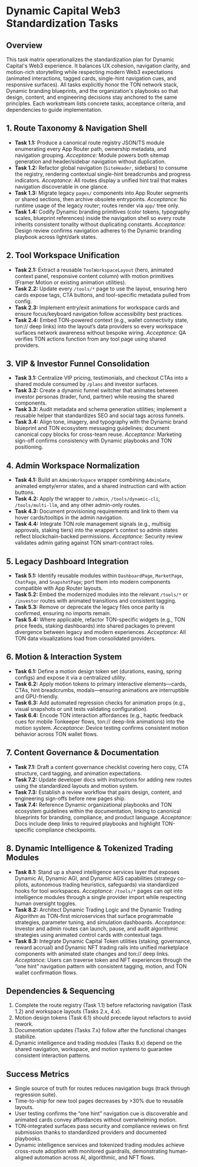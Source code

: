# Dynamic Capital Web3 Standardization Tasks

## Overview
This task matrix operationalizes the standardization plan for Dynamic Capital's Web3 experience. It balances UX cohesion, navigation clarity, and motion-rich storytelling while respecting modern Web3 expectations (animated interactions, tagged cards, single-hint navigation cues, and responsive surfaces). All tasks explicitly honor the TON network stack, Dynamic branding blueprints, and the organization's playbooks so that design, content, and engineering decisions stay anchored to the same principles. Each workstream lists concrete tasks, acceptance criteria, and dependencies to guide implementation.

## 1. Route Taxonomy & Navigation Shell
- **Task 1.1:** Produce a canonical route registry JSON/TS module enumerating every App Router path, ownership metadata, and navigation grouping. *Acceptance:* Module powers both sitemap generation and header/sidebar navigation without duplication.
- **Task 1.2:** Refactor global navigation (`SiteHeader`, sidebars) to consume the registry, rendering contextual single-hint breadcrumbs and progress indicators. *Acceptance:* All routes display a unified hint trail that makes navigation discoverable in one glance.
- **Task 1.3:** Migrate legacy `pages/` components into App Router segments or shared sections, then archive obsolete entrypoints. *Acceptance:* No runtime usage of the legacy router; routes render via `app/` tree only.
- **Task 1.4:** Codify Dynamic branding primitives (color tokens, typography scales, blueprint references) inside the navigation shell so every route inherits consistent tonality without duplicating constants. *Acceptance:* Design review confirms navigation adheres to the Dynamic branding playbook across light/dark states.

## 2. Tool Workspace Unification
- **Task 2.1:** Extract a reusable `ToolWorkspaceLayout` (hero, animated context panel, responsive content column) with motion primitives (Framer Motion or existing animation utilities).
- **Task 2.2:** Update every `/tools/*` page to use the layout, ensuring hero cards expose tags, CTA buttons, and tool-specific metadata pulled from config.
- **Task 2.3:** Implement entry/exit animations for workspace cards and ensure focus/keyboard navigation follow accessibility best practices.
- **Task 2.4:** Embed TON-powered context (e.g., wallet connectivity state, ton:// deep links) into the layout’s data providers so every workspace surfaces network awareness without bespoke wiring. *Acceptance:* QA verifies TON actions function from any tool page using shared providers.

## 3. VIP & Investor Funnel Consolidation
- **Task 3.1:** Centralize VIP pricing, testimonials, and checkout CTAs into a shared module consumed by `/plans` and investor surfaces.
- **Task 3.2:** Create a dynamic funnel switcher that animates between investor personas (trader, fund, partner) while reusing the shared components.
- **Task 3.3:** Audit metadata and schema generation utilities; implement a reusable helper that standardizes SEO and social tags across funnels.
- **Task 3.4:** Align tone, imagery, and typography with the Dynamic brand blueprint and TON ecosystem messaging guidelines; document canonical copy blocks for cross-team reuse. *Acceptance:* Marketing sign-off confirms consistency with Dynamic playbooks and TON positioning.

## 4. Admin Workspace Normalization
- **Task 4.1:** Build an `AdminWorkspace` wrapper combining `AdminGate`, animated empty/error states, and a shared instruction card with action buttons.
- **Task 4.2:** Apply the wrapper to `/admin`, `/tools/dynamic-cli`, `/tools/multi-llm`, and any other admin-only routes.
- **Task 4.3:** Document provisioning requirements and link to them via hover cards/tooltips in the admin navigation.
- **Task 4.4:** Integrate TON role management signals (e.g., multisig approvals, staking tiers) into the wrapper’s context so admin states reflect blockchain-backed permissions. *Acceptance:* Security review validates admin gating against TON smart-contract roles.

## 5. Legacy Dashboard Integration
- **Task 5.1:** Identify reusable modules within `DashboardPage`, `MarketPage`, `ChatPage`, and `SnapshotPage`; port them into modern components compatible with App Router layouts.
- **Task 5.2:** Embed the modernized modules into the relevant `/tools/*` or `/investor` routes with animated transitions and consistent tagging.
- **Task 5.3:** Remove or deprecate the legacy files once parity is confirmed, ensuring no imports remain.
- **Task 5.4:** Where applicable, refactor TON-specific widgets (e.g., TON price feeds, staking dashboards) into shared packages to prevent divergence between legacy and modern experiences. *Acceptance:* All TON data visualizations load from consolidated providers.

## 6. Motion & Interaction System
- **Task 6.1:** Define a motion design token set (durations, easing, spring configs) and expose it via a centralized utility.
- **Task 6.2:** Apply motion tokens to primary interactive elements—cards, CTAs, hint breadcrumbs, modals—ensuring animations are interruptible and GPU-friendly.
- **Task 6.3:** Add automated regression checks for animation props (e.g., visual snapshots or unit tests validating configuration).
- **Task 6.4:** Encode TON interaction affordances (e.g., haptic feedback cues for mobile Tonkeeper flows, ton:// deep-link animations) into the motion system. *Acceptance:* Device testing confirms consistent motion behavior across TON wallet flows.

## 7. Content Governance & Documentation
- **Task 7.1:** Draft a content governance checklist covering hero copy, CTA structure, card tagging, and animation expectations.
- **Task 7.2:** Update developer docs with instructions for adding new routes using the standardized layouts and motion system.
- **Task 7.3:** Establish a review workflow that pairs design, content, and engineering sign-offs before new pages ship.
- **Task 7.4:** Reference Dynamic organizational playbooks and TON ecosystem guidelines within the documentation, linking to canonical blueprints for branding, compliance, and product language. *Acceptance:* Docs include deep links to required playbooks and highlight TON-specific compliance checkpoints.

## 8. Dynamic Intelligence & Tokenized Trading Modules
- **Task 8.1:** Stand up a shared intelligence services layer that exposes Dynamic AI, Dynamic AGI, and Dynamic AGS capabilities (strategy co-pilots, autonomous trading heuristics, safeguards) via standardized hooks for tool workspaces. *Acceptance:* `/tools/*` pages can opt into intelligence modules through a single provider import while respecting human oversight toggles.
- **Task 8.2:** Architect Dynamic Trading Logic and the Dynamic Trading Algorithm as TON-first microservices that surface programmable strategies, parameter tuning, and simulation dashboards. *Acceptance:* Investor and admin routes can launch, pause, and audit algorithmic strategies using animated control cards with contextual tags.
- **Task 8.3:** Integrate Dynamic Capital Token utilities (staking, governance, reward accrual) and Dynamic NFT trading rails into unified marketplace components with animated state changes and ton:// deep links. *Acceptance:* Users can traverse token and NFT experiences through the “one hint” navigation pattern with consistent tagging, motion, and TON wallet confirmation flows.

## Dependencies & Sequencing
1. Complete the route registry (Task 1.1) before refactoring navigation (Task 1.2) and workspace layouts (Tasks 2.x, 4.x).
2. Motion design tokens (Task 6.1) should precede layout refactors to avoid rework.
3. Documentation updates (Tasks 7.x) follow after the functional changes stabilize.
4. Dynamic intelligence and trading modules (Tasks 8.x) depend on the shared navigation, workspace, and motion systems to guarantee consistent interaction patterns.

## Success Metrics
- Single source of truth for routes reduces navigation bugs (track through regression suite).
- Time-to-ship for new tool pages decreases by >30% due to reusable layouts.
- User testing confirms the “one hint” navigation cue is discoverable and animated cards convey affordances without overwhelming motion.
- TON-integrated surfaces pass security and compliance reviews on first submission thanks to standardized providers and documented playbooks.
- Dynamic intelligence services and tokenized trading modules achieve cross-route adoption with monitored guardrails, demonstrating human-aligned automation across AI, algorithmic, and NFT flows.


